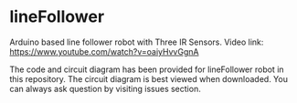 # lineFollower
Arduino based line follower robot with Three IR Sensors. Video link: https://www.youtube.com/watch?v=oaiyHvvGgnA

The code and circuit diagram has been provided for lineFollower robot in this repository. 
The circuit diagram is best viewed when downloaded.
You can always ask question by visiting issues section.
